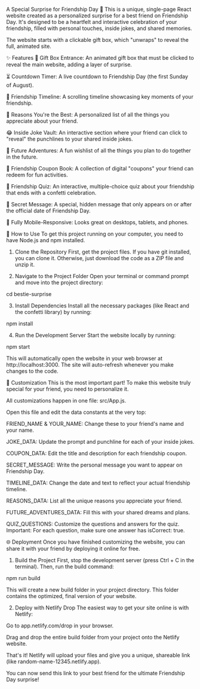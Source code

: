 A Special Surprise for Friendship Day 💖
This is a unique, single-page React website created as a personalized surprise for a best friend on Friendship Day. It's designed to be a heartfelt and interactive celebration of your friendship, filled with personal touches, inside jokes, and shared memories.

The website starts with a clickable gift box, which "unwraps" to reveal the full, animated site.

✨ Features
🎁 Gift Box Entrance: An animated gift box that must be clicked to reveal the main website, adding a layer of surprise.

⏳ Countdown Timer: A live countdown to Friendship Day (the first Sunday of August).

📜 Friendship Timeline: A scrolling timeline showcasing key moments of your friendship.

💌 Reasons You're the Best: A personalized list of all the things you appreciate about your friend.

😂 Inside Joke Vault: An interactive section where your friend can click to "reveal" the punchlines to your shared inside jokes.

🚀 Future Adventures: A fun wishlist of all the things you plan to do together in the future.

💝 Friendship Coupon Book: A collection of digital "coupons" your friend can redeem for fun activities.

🧠 Friendship Quiz: An interactive, multiple-choice quiz about your friendship that ends with a confetti celebration.

🤫 Secret Message: A special, hidden message that only appears on or after the official date of Friendship Day.

📱 Fully Mobile-Responsive: Looks great on desktops, tablets, and phones.

🚀 How to Use
To get this project running on your computer, you need to have Node.js and npm installed.

1. Clone the Repository
First, get the project files. If you have git installed, you can clone it. Otherwise, just download the code as a ZIP file and unzip it.

2. Navigate to the Project Folder
Open your terminal or command prompt and move into the project directory:

cd bestie-surprise

3. Install Dependencies
Install all the necessary packages (like React and the confetti library) by running:

npm install

4. Run the Development Server
Start the website locally by running:

npm start

This will automatically open the website in your web browser at http://localhost:3000. The site will auto-refresh whenever you make changes to the code.

🎨 Customization
This is the most important part! To make this website truly special for your friend, you need to personalize it.

All customizations happen in one file: src/App.js.

Open this file and edit the data constants at the very top:

FRIEND_NAME & YOUR_NAME: Change these to your friend's name and your name.

JOKE_DATA: Update the prompt and punchline for each of your inside jokes.

COUPON_DATA: Edit the title and description for each friendship coupon.

SECRET_MESSAGE: Write the personal message you want to appear on Friendship Day.

TIMELINE_DATA: Change the date and text to reflect your actual friendship timeline.

REASONS_DATA: List all the unique reasons you appreciate your friend.

FUTURE_ADVENTURES_DATA: Fill this with your shared dreams and plans.

QUIZ_QUESTIONS: Customize the questions and answers for the quiz. Important: For each question, make sure one answer has isCorrect: true.

🌐 Deployment
Once you have finished customizing the website, you can share it with your friend by deploying it online for free.

1. Build the Project
First, stop the development server (press Ctrl + C in the terminal). Then, run the build command:

npm run build

This will create a new build folder in your project directory. This folder contains the optimized, final version of your website.

2. Deploy with Netlify Drop
The easiest way to get your site online is with Netlify:

Go to app.netlify.com/drop in your browser.

Drag and drop the entire build folder from your project onto the Netlify website.

That's it! Netlify will upload your files and give you a unique, shareable link (like random-name-12345.netlify.app).

You can now send this link to your best friend for the ultimate Friendship Day surprise!